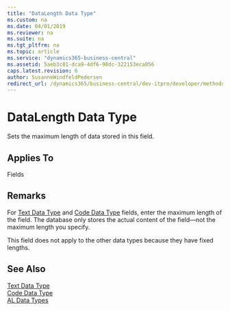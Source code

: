 ```yaml
---
title: "DataLength Data Type"
ms.custom: na
ms.date: 04/01/2019
ms.reviewer: na
ms.suite: na
ms.tgt_pltfrm: na
ms.topic: article
ms.service: "dynamics365-business-central"
ms.assetid: 5aeb3c81-dca9-4df6-98dc-322153eca056
caps.latest.revision: 6
author: SusanneWindfeldPedersen
redirect_url: /dynamics365/business-central/dev-itpro/developer/methods-auto/library
---
```

# DataLength Data Type
Sets the maximum length of data stored in this field.  
  
## Applies To  
 Fields  
  
## Remarks  
 For [Text Data Type](devenv-text-data-type.md) and [Code Data Type](devenv-code-data-type.md) fields, enter the maximum length of the field. The database only stores the actual content of the field—not the maximum length you specify.  
  
 This field does not apply to the other data types because they have fixed lengths.  
  
## See Also  
 [Text Data Type](devenv-text-data-type.md)     
 [Code Data Type](devenv-code-data-type.md)  
 [AL Data Types](devenv-al-data-types.md)
 
 